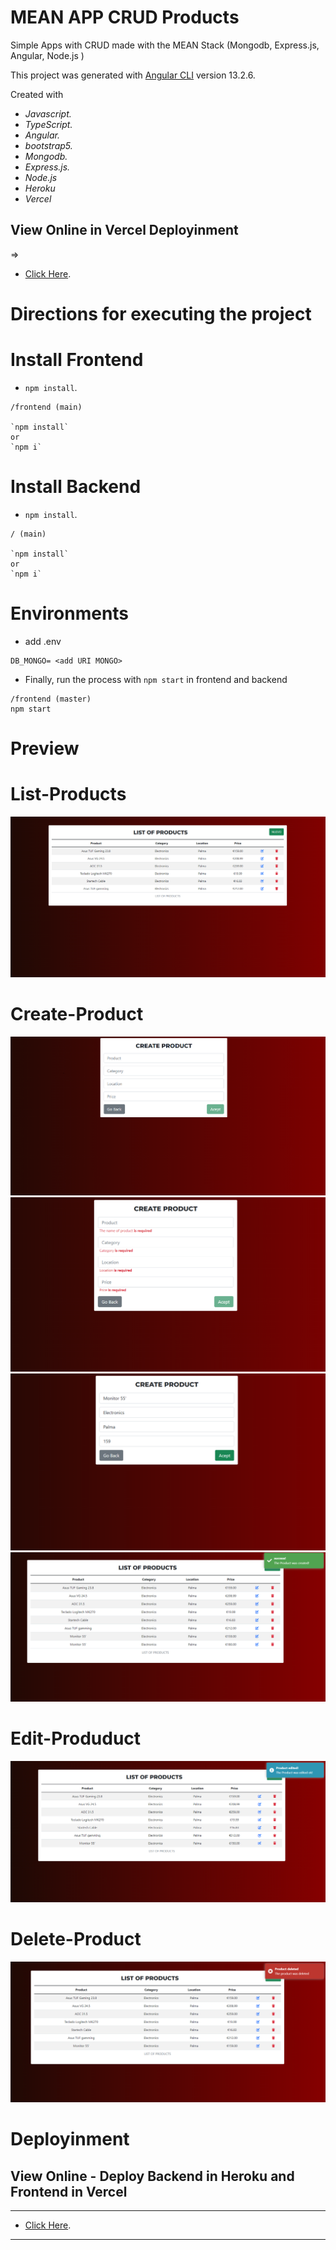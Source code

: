 #  MEAN APP CRUD Products

Simple Apps with CRUD made with the MEAN Stack (Mongodb, Express.js, Angular, Node.js )

This project was generated with [Angular CLI](https://github.com/angular/angular-cli) version 13.2.6.


Created with
+ *Javascript.*
+ *TypeScript.* 
+ *Angular.*
+ *bootstrap5.*
+ *Mongodb.*
+ *Express.js.*
+ *Node.js*
+ *Heroku*
+ *Vercel*


## View Online in Vercel Deployinment
=>
+ [Click Here](https://app-mean-crud.vercel.app/).

# Directions for executing the project

# Install Frontend

+ `npm install`.

```
/frontend (main)

`npm install` 
or 
`npm i`

```


# Install Backend

+ `npm install`.

```
/ (main)

`npm install` 
or 
`npm i`

```
# Environments

+ add .env


```
DB_MONGO= <add URI MONGO>

```



+ Finally, run the process with `npm start` in frontend and backend

```
/frontend (master)
npm start

```

# Preview 

# List-Products

![Screenshot.](./imgs/list-products.PNG)


# Create-Product
![Screenshot.](./imgs/create-product-disabled.PNG)
![Screenshot.](./imgs/isRequerid.PNG)
![Screenshot.](./imgs/enabled.PNG)
![Screenshot.](./imgs/success.PNG)

# Edit-Produduct
![Screenshot.](./imgs/edit.PNG)

# Delete-Product
![Screenshot.](./imgs/deleted.PNG)

# Deployinment

## View Online - Deploy Backend in Heroku and Frontend in Vercel 

____
+ [Click Here](https://app-mean-crud.vercel.app/).
____